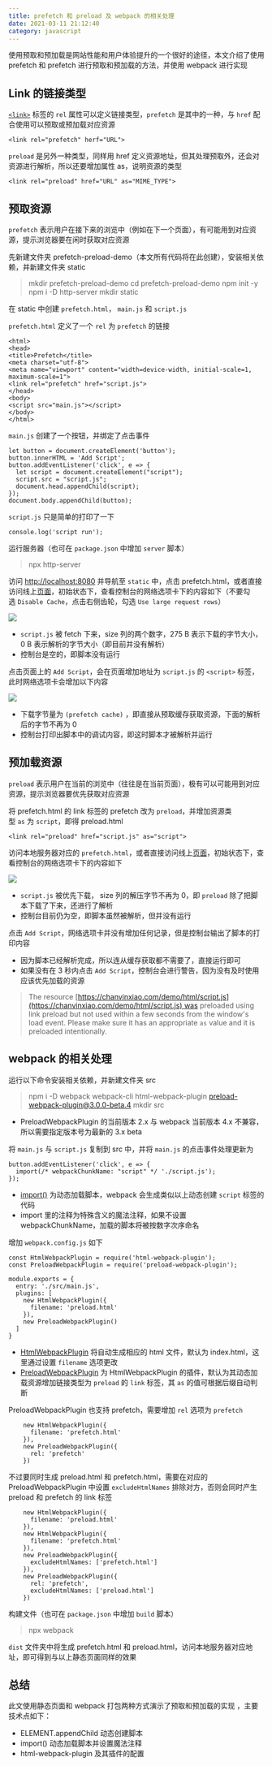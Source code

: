 ```yaml
---
title: prefetch 和 preload 及 webpack 的相关处理
date: 2021-03-11 21:12:40
category: javascript
---
```


使用预取和预加载是网站性能和用户体验提升的一个很好的途径，本文介绍了使用 prefetch 和 prefetch 进行预取和预加载的方法，并使用 webpack 进行实现

## Link 的链接类型

[`<link>`](https://developer.mozilla.org/zh-CN/docs/Web/HTML/Element/link) 标签的 `rel` 属性可以定义链接类型，`prefetch` 是其中的一种，与 `href` 配合使用可以预取或预加载对应资源

```
<link rel="prefetch" herf="URL">

```

`preload` 是另外一种类型，同样用 href 定义资源地址，但其处理预取外，还会对资源进行解析，所以还要增加属性 as，说明资源的类型

```
<link rel="preload" href="URL" as="MIME_TYPE">

```

## 预取资源

`prefetch` 表示用户在接下来的浏览中（例如在下一个页面），有可能用到对应资源，提示浏览器要在闲时获取对应资源

先新建文件夹 prefetch-preload-demo（本文所有代码将在此创建），安装相关依赖，并新建文件夹 static

> mkdir prefetch-preload-demo
> cd prefetch-preload-demo
> npm init -y
> npm i -D http-server
> mkdir static

在 static 中创建 `prefetch.html`， `main.js` 和 `script.js`

`prefetch.html` 定义了一个 `rel` 为 `prefetch` 的链接

```
<html>
<head>
<title>Prefetch</title>
<meta charset="utf-8">
<meta name="viewport" content="width=device-width, initial-scale=1, maximum-scale=1">
<link rel="prefetch" href="script.js">
</head>
<body>
<script src="main.js"></script>
</body>
</html>

```

`main.js` 创建了一个按钮，并绑定了点击事件

```
let button = document.createElement('button');
button.innerHTML = 'Add Script';
button.addEventListener('click', e => {
  let script = document.createElement("script");
  script.src = "script.js";
  document.head.appendChild(script);
});
document.body.appendChild(button);

```

`script.js` 只是简单的打印了一下

```
console.log('script run');

```

运行服务器（也可在 `package.json` 中增加 `server` 脚本）

> npx http-server

访问 [http://localhost:8080](http://localhost:8080/) 并导航至 `static` 中，点击 prefetch.html，或者直接访问线上[页面](https://chanvinxiao.com/demo/html/prefetch.html)，初始状态下，查看控制台的网络选项卡下的内容如下（不要勾选 `Disable Cache`，点击右侧齿轮，勾选 `Use large request rows`）

![](https://upload-images.jianshu.io/upload_images/10024246-866a5d00121799d6.png?imageMogr2/auto-orient/strip%7CimageView2/2/w/1240)


*   `script.js` 被 fetch 下来，size 列的两个数字，275 B 表示下载的字节大小，0 B 表示解析的字节大小（即目前并没有解析）
*   控制台是空的，即脚本没有运行

点击页面上的 `Add Script`，会在页面增加地址为 `script.js` 的 `<script>` 标签，此时网络选项卡会增加以下内容

![](https://upload-images.jianshu.io/upload_images/10024246-b41e6c0e3f87d223.png?imageMogr2/auto-orient/strip%7CimageView2/2/w/1240)


*   下载字节量为 `(prefetch cache)` ，即直接从预取缓存获取资源，下面的解析后的字节不再为 0
*   控制台打印出脚本中的调试内容，即这时脚本才被解析并运行

## 预加载资源

`preload` 表示用户在当前的浏览中（往往是在当前页面），极有可以可能用到对应资源，提示浏览器要优先获取对应资源

将 prefetch.html 的 link 标签的 prefetch 改为 `preload`，并增加资源类型 `as` 为 `script`，即得 preload.html

```
<link rel="preload" href="script.js" as="script">

```

访问本地服务器对应的 `prefetch.html`，或者直接访问线上[页面](https://chanvinxiao.com/demo/html/preload.html)，初始状态下，查看控制台的网络选项卡下的内容如下

![](https://upload-images.jianshu.io/upload_images/10024246-4a5afe30da8888f1.png?imageMogr2/auto-orient/strip%7CimageView2/2/w/1240)


*   `script.js` 被优先下载， size 列的解压字节不再为 0，即 `preload` 除了把脚本下载了下来，还进行了解析
*   控制台目前仍为空，即脚本虽然被解析，但并没有运行

点击 `Add Script`，网络选项卡并没有增加任何记录，但是控制台输出了脚本的打印内容

*   因为脚本已经解析完成，所以连从缓存获取都不需要了，直接运行即可
*   如果没有在 3 秒内点击 `Add Script`，控制台会进行警告，因为没有及时使用应该优先加载的资源

> The resource [https://chanvinxiao.com/demo/html/script.js](https://chanvinxiao.com/demo/html/script.js) was preloaded using link preload but not used within a few seconds from the window's load event. Please make sure it has an appropriate `as` value and it is preloaded intentionally.

## webpack 的相关处理

运行以下命令安装相关依赖，并新建文件夹 src

> npm i -D webpack webpack-cli html-webpack-plugin preload-webpack-plugin@3.0.0-beta.4
> mkdir src

*   PreloadWebpackPlugin 的当前版本 2.x 与 webpack 当前版本 4.x 不兼容，所以需要指定版本号为最新的 3.x beta

将 `main.js` 与 `script.js` 复制到 src 中，并将 `main.js` 的点击事件处理更新为

```
button.addEventListener('click', e => {
  import(/* webpackChunkName: "script" */ './script.js');
});

```

*   [import()](https://webpack.js.org/api/module-methods/#import-1) 为动态加载脚本，webpack 会生成类似以上动态创建 `script` 标签的代码
*   import 里的注释为特殊含义的魔法注释，如果不设置 webpackChunkName，加载的脚本将被按数字次序命名

增加 `webpack.config.js` 如下

```
const HtmlWebpackPlugin = require('html-webpack-plugin');
const PreloadWebpackPlugin = require('preload-webpack-plugin');

module.exports = {
  entry: './src/main.js',
  plugins: [
    new HtmlWebpackPlugin({
      filename: 'preload.html'
    }),
    new PreloadWebpackPlugin()
  ]
}

```

*   [HtmlWebpackPlugin](https://webpack.js.org/plugins/html-webpack-plugin/) 将自动生成相应的 html 文件，默认为 index.html，这里通过设置 `filename` 选项更改
*   [PreloadWebpackPlugin](https://github.com/GoogleChrome/preload-webpack-plugin) 为 HtmlWebpackPlugin 的插件，默认为其动态加载资源增加链接类型为 `preload` 的 `link` 标签，其 `as` 的值可根据后缀自动判断

PreloadWebpackPlugin 也支持 prefetch，需要增加 `rel` 选项为 `prefetch`

```
    new HtmlWebpackPlugin({
      filename: 'prefetch.html'
    }),
    new PreloadWebpackPlugin({
      rel: 'prefetch'
    })

```

不过要同时生成 preload.html 和 prefetch.html，需要在对应的 PreloadWebpackPlugin 中设置 `excludeHtmlNames` 排除对方，否则会同时产生 preload 和 prefetch 的 link 标签

```
    new HtmlWebpackPlugin({
      filename: 'preload.html'
    }),
    new HtmlWebpackPlugin({
      filename: 'prefetch.html'
    }),
    new PreloadWebpackPlugin({
      excludeHtmlNames: ['prefetch.html']
    }),
    new PreloadWebpackPlugin({
      rel: 'prefetch',
      excludeHtmlNames: ['preload.html']
    })

```

构建文件（也可在 `package.json` 中增加 `build` 脚本）

> npx webpack

`dist` 文件夹中将生成 prefetch.html 和 preload.html，访问本地服务器对应地址，即可得到与以上静态页面同样的效果

## 总结

此文使用静态页面和 webpack 打包两种方式演示了预取和预加载的实现 [](https://github.com/vinzid/prefetch-preload-demo)，主要技术点如下：

*   ELEMENT.appendChild 动态创建脚本
*   import() 动态加载脚本并设置魔法注释
*   html-webpack-plugin 及其插件的配置

